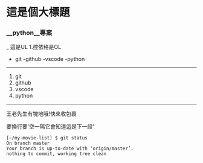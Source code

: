 # 這是個大標題
### __python__專案

_ 這是UL  1.控依格是OL

- git
-github
-vscode
-python


---

1. git
2. github
3. vscode
4. python

---


王老先生有塊地哦!快來收包裹

要換行要'空一隔它會知道這是下一段'


```git
[~/my-movie-list] $ git status
On branch master
Your branch is up-to-date with ‘origin/master’.
nothing to commit, working tree clean
```
